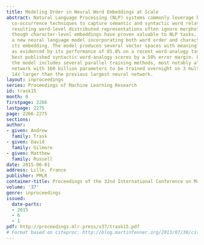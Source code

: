```yaml
---
title: Modeling Order in Neural Word Embeddings at Scale
abstract: Natural Language Processing (NLP) systems commonly leverage bag-of-words
  co-occurrence techniques to capture semantic and syntactic word relationships. The
  resulting word-level distributed representations often ignore morphological information,
  though character-level embeddings have proven valuable to NLP tasks. We propose
  a new neural language model incorporating both word order and character order in
  its embedding. The model produces several vector spaces with meaningful substructure,
  as evidenced by its performance of 85.8% on a recent word-analogy task, exceeding
  best published syntactic word-analogy scores by a 58% error margin. Furthermore,
  the model includes several parallel training methods, most notably allowing a skip-gram
  network with 160 billion parameters to be trained overnight on 3 multi-core CPUs,
  14x larger than the previous largest neural network.
layout: inproceedings
series: Proceedings of Machine Learning Research
id: trask15
month: 0
firstpage: 2266
lastpage: 2275
page: 2266-2275
sections: 
author:
- given: Andrew
  family: Trask
- given: David
  family: Gilmore
- given: Matthew
  family: Russell
date: 2015-06-01
address: Lille, France
publisher: PMLR
container-title: Proceedings of the 32nd International Conference on Machine Learning
volume: '37'
genre: inproceedings
issued:
  date-parts:
  - 2015
  - 6
  - 1
pdf: http://proceedings.mlr.press/v37/trask15.pdf
# Format based on citeproc: http://blog.martinfenner.org/2013/07/30/citeproc-yaml-for-bibliographies/
---
```

